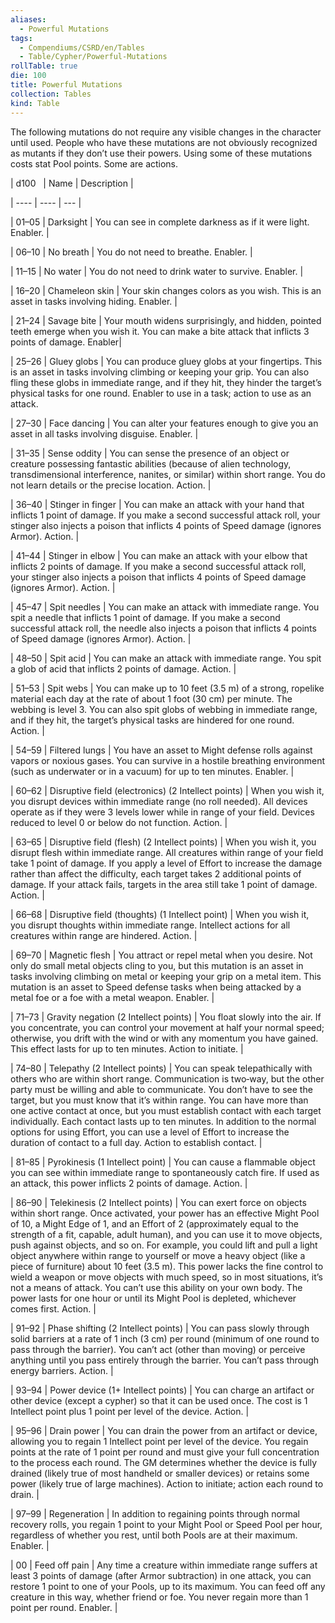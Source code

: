 ```yaml
---
aliases:
  - Powerful Mutations
tags:
  - Compendiums/CSRD/en/Tables
  - Table/Cypher/Powerful-Mutations
rollTable: true
die: 100
title: Powerful Mutations
collection: Tables
kind: Table
---
```

The following mutations do not require any visible changes in the character until used. People who have these mutations are not obviously recognized as mutants if they don’t use their powers. Using some of these mutations costs stat Pool points. Some are actions.  
  
  
| d100&nbsp;&nbsp; | Name |  Description  |  
| ---- | ---- | --- |  
| 01–05 |  Darksight | You can see in complete darkness as if it were light. Enabler.  |  
| 06–10 | No breath | You do not need to breathe. Enabler. |  
| 11–15 | No water | You do not need to drink water to survive. Enabler. |  
| 16–20 | Chameleon skin | Your skin changes colors as you wish. This is an asset in tasks involving hiding. Enabler. |  
| 21–24 | Savage bite | Your mouth widens surprisingly, and hidden, pointed teeth emerge when you wish it. You can make a bite attack that inflicts 3 points of damage. Enabler|  
| 25–26 | Gluey globs | You can produce gluey globs at your fingertips. This is an asset in tasks involving climbing or keeping your grip. You can also fling these globs in immediate range, and if they hit, they hinder the target’s physical tasks for one round. Enabler to use in a task; action to use as an attack.  
| 27–30 | Face dancing | You can alter your features enough to give you an asset in all tasks involving disguise. Enabler. |  
| 31–35 | Sense oddity | You can sense the presence of an object or creature possessing fantastic abilities (because of alien technology, transdimensional interference, nanites, or similar) within short range. You do not learn details or the precise location. Action. |  
| 36–40 | Stinger in finger | You can make an attack with your hand that inflicts 1 point of damage. If you make a second successful attack roll, your stinger also injects a poison that inflicts 4 points of Speed damage (ignores Armor). Action. |  
| 41–44 | Stinger in elbow | You can make an attack with your elbow that inflicts 2 points of damage. If you make a second successful attack roll, your stinger also injects a poison that inflicts 4 points of Speed damage (ignores Armor). Action. |  
| 45–47 | Spit needles | You can make an attack with immediate range. You spit a needle that inflicts 1 point of damage. If you make a second successful attack roll, the needle also injects a poison that inflicts 4 points of Speed damage (ignores Armor). Action. |  
| 48–50 | Spit acid | You can make an attack with immediate range. You spit a glob of acid that inflicts 2 points of damage. Action. |  
| 51–53 | Spit webs | You can make up to 10 feet (3.5 m) of a strong, ropelike material each day at the rate of about 1 foot (30 cm) per minute. The webbing is level 3. You can also spit globs of webbing in immediate range, and if they hit, the target’s physical tasks are hindered for one round. Action. |  
| 54–59 | Filtered lungs | You have an asset to Might defense rolls against vapors or noxious gases. You can survive in a hostile breathing environment (such as underwater or in a vacuum) for up to ten minutes. Enabler. |  
| 60–62 | Disruptive field (electronics) (2 Intellect points) | When you wish it, you disrupt devices within immediate range (no roll needed). All devices operate as if they were 3 levels lower while in range of your field. Devices reduced to level 0 or below do not function. Action. |  
| 63–65 | Disruptive field (flesh) (2 Intellect points) |  When you wish it, you disrupt flesh within immediate range. All creatures within range of your field take 1 point of damage. If you apply a level of Effort to increase the damage rather than affect the difficulty, each target takes 2 additional points of damage. If your attack fails, targets in the area still take 1 point of damage. Action. |  
| 66–68 | Disruptive field (thoughts) (1 Intellect point) | When you wish it, you disrupt thoughts within immediate range. Intellect actions for all creatures within range are hindered. Action. |  
| 69–70 | Magnetic flesh | You attract or repel metal when you desire. Not only do small metal objects cling to you, but this mutation is an asset in tasks involving climbing on metal or keeping your grip on a metal item. This mutation is an asset to Speed defense tasks when being attacked by a metal foe or a foe with a metal weapon. Enabler. |  
| 71–73 | Gravity negation (2 Intellect points) | You float slowly into the air. If you concentrate, you can control your movement at half your normal speed; otherwise, you drift with the wind or with any momentum you have gained. This effect lasts for up to ten minutes. Action to initiate. |  
| 74–80 | Telepathy (2 Intellect points) | You can speak telepathically with others who are within short range. Communication is two‑way, but the other party must be willing and able to communicate. You don’t have to see the target, but you must know that it’s within range. You can have more than one active contact at once, but you must establish contact with each target individually. Each contact lasts up to ten minutes. In addition to the normal options for using Effort, you can use a level of Effort to increase the duration of contact to a full day. Action to establish contact. |  
| 81–85 | Pyrokinesis (1 Intellect point) | You can cause a flammable object you can see within immediate range to spontaneously catch fire. If used as an attack, this power inflicts 2 points of damage. Action. |  
| 86–90 | Telekinesis (2 Intellect points) | You can exert force on objects within short range. Once activated, your power has an effective Might Pool of 10, a Might Edge of 1, and an Effort of 2 (approximately equal to the strength of a fit, capable, adult human), and you can use it to move objects, push against objects, and so on. For example, you could lift and pull a light object anywhere within range to yourself or move a heavy object (like a piece of furniture) about 10 feet (3.5 m). This power lacks the fine control to wield a weapon or move objects with much speed, so in most situations, it’s not a means of attack. You can’t use this ability on your own body. The power lasts for one hour or until its Might Pool is depleted, whichever comes first. Action. |  
| 91–92 | Phase shifting (2 Intellect points) | You can pass slowly through solid barriers at a rate of 1 inch (3 cm) per round (minimum of one round to pass through the barrier). You can’t act (other than moving) or perceive anything until you pass entirely through the barrier. You can’t pass through energy barriers. Action. |  
| 93–94 | Power device (1+ Intellect points) | You can charge an artifact or other device (except a cypher) so that it can be used once. The cost is 1 Intellect point plus 1 point per level of the device. Action. |  
| 95–96 | Drain power | You can drain the power from an artifact or device, allowing you to regain 1 Intellect point per level of the device. You regain points at the rate of 1 point per round and must give your full concentration to the process each round. The GM determines whether the device is fully drained (likely true of most handheld or smaller devices) or retains some power (likely true of large machines). Action to initiate; action each round to drain. |  
| 97–99 | Regeneration | In addition to regaining points through normal recovery rolls, you regain 1 point to your Might Pool or Speed Pool per hour, regardless of whether you rest, until both Pools are at their maximum. Enabler. |  
| 00 | Feed off pain | Any time a creature within immediate range suffers at least 3 points of damage (after Armor subtraction) in one attack, you can restore 1 point to one of your Pools, up to its maximum. You can feed off any creature in this way, whether friend or foe. You never regain more than 1 point per round. Enabler. |  

